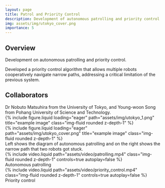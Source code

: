 ```yaml
---
layout: page
title: Patrol and Priority Control
description: Development of autonomous patrolling and priority control algorithm. Robots navigate with <strong>TEB planner</strong> and <strong>RSNP</strong>, object detection achieved by <strong>YOLO</strong>, robots communicate with each other via <strong>MQTT protocol</strong>. 
img: assets/img/utokyo_cover.png
importance: 5
---
```



<h2>Overview</h2>
Development on autonomous patrolling and priority control.

Developed a priority control algorithm that allows multiple robots cooperatively navigate narrow paths, addressing a critical limitation of the previous system.

<h2>Collaborators</h2>
Dr Nobuto Matsuhira from the University of Tokyo, and Young-woon Song from Pohang University of Science and Technology.

<div class="row justify-content-sm-center">
    <div class="col-sm-7 mt-3 mt-md-0">
        {% include figure.liquid loading="eager" path="assets/img/utokyo_1.png" title="example image" class="img-fluid rounded z-depth-1" %}
    </div>
    <div class="col-sm-4 mt-3 mt-md-0">
        {% include figure.liquid loading="eager" path="assets/img/utokyo_cover.png" title="example image" class="img-fluid rounded z-depth-1" %}
    </div>
</div>
<div class="caption">
    Left shows the diagram of autonomous patrolling and on the right shows the narrow path that two robots got stuck.
</div>

<div class="row">
    <div class="col-sm mt-3 mt-md-0">
        {% include video.liquid path="assets/video/patrolling.mp4" class="img-fluid rounded z-depth-1" controls=true autoplay=false %}
    </div>
</div>
<div class="caption">
    Autonomous patrolling
</div>

<div class="row">
    <div class="col-sm mt-3 mt-md-0">
        {% include video.liquid path="assets/video/priority_control.mp4" class="img-fluid rounded z-depth-1" controls=true autoplay=false %}
    </div>
</div>
<div class="caption">
    Priority control
</div>
